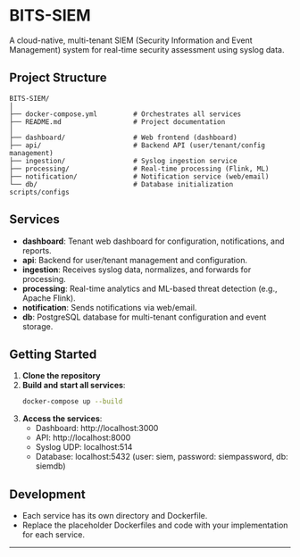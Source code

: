 # BITS-SIEM

A cloud-native, multi-tenant SIEM (Security Information and Event Management) system for real-time security assessment using syslog data.

## Project Structure

```
BITS-SIEM/
│
├── docker-compose.yml         # Orchestrates all services
├── README.md                  # Project documentation
│
├── dashboard/                 # Web frontend (dashboard)
├── api/                       # Backend API (user/tenant/config management)
├── ingestion/                 # Syslog ingestion service
├── processing/                # Real-time processing (Flink, ML)
├── notification/              # Notification service (web/email)
└── db/                        # Database initialization scripts/configs
```

## Services
- **dashboard**: Tenant web dashboard for configuration, notifications, and reports.
- **api**: Backend for user/tenant management and configuration.
- **ingestion**: Receives syslog data, normalizes, and forwards for processing.
- **processing**: Real-time analytics and ML-based threat detection (e.g., Apache Flink).
- **notification**: Sends notifications via web/email.
- **db**: PostgreSQL database for multi-tenant configuration and event storage.

## Getting Started

1. **Clone the repository**
2. **Build and start all services**:
   ```sh
   docker-compose up --build
   ```
3. **Access the services**:
   - Dashboard: http://localhost:3000
   - API: http://localhost:8000
   - Syslog UDP: localhost:514
   - Database: localhost:5432 (user: siem, password: siempassword, db: siemdb)

## Development
- Each service has its own directory and Dockerfile.
- Replace the placeholder Dockerfiles and code with your implementation for each service.

---

